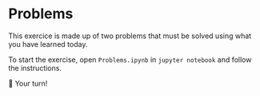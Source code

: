 # Problems

This exercice is made up of two problems that must be solved using what you have learned today.

To start the exercise, open `Problems.ipynb` in `jupyter notebook` and follow the instructions.

🚀 Your turn!
